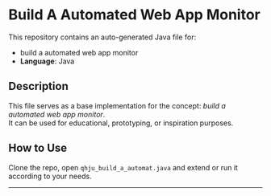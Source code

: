 # Build A Automated Web App Monitor

This repository contains an auto-generated Java file for:

- build a automated web app monitor
- **Language**: Java

## Description

This file serves as a base implementation for the concept: *build a automated web app monitor*.  
It can be used for educational, prototyping, or inspiration purposes.

## How to Use

Clone the repo, open `qhju_build_a_automat.java` and extend or run it according to your needs.

---



